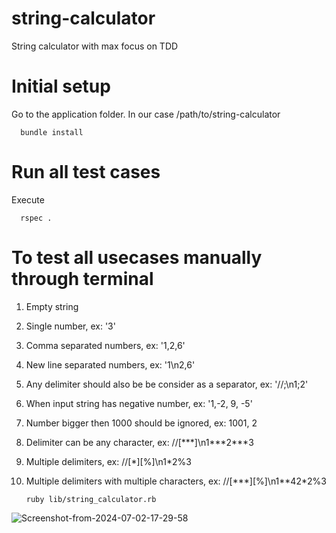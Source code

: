 # string-calculator
String calculator with max focus on TDD

# Initial setup
Go to the application folder. In our case /path/to/string-calculator

      bundle install

# Run all test cases

Execute

      rspec .

# To test all usecases manually through terminal
1. Empty string
2. Single number, ex: '3'
3. Comma separated numbers, ex: '1,2,6'
4. New line separated numbers, ex: '1\n2,6'
5. Any delimiter should also be be consider as a separator, ex: '//;\n1;2'
6. When input string has negative number, ex: '1,-2, 9, -5'
7. Number bigger then 1000 should be ignored, ex: 1001, 2
8. Delimiter can be any character, ex: //[\*\*\*]\n1\*\*\*2\*\*\*3
9. Multiple delimiters, ex: //[\*][%]\n1\*2%3
10. Multiple delimiters with multiple characters, ex: //[\*\*\*][%]\n1\*\*42\*2%3

        ruby lib/string_calculator.rb
![Screenshot-from-2024-07-02-17-29-58](https://github.com/JeetDesai/string-calculator/assets/1021248/12acfaf8-8156-4526-ab09-2346eba2f044)

